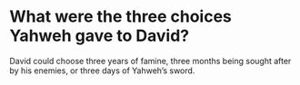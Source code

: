 # What were the three choices Yahweh gave to David?

David could choose three years of famine, three months being sought after by his enemies, or three days of Yahweh’s sword.
